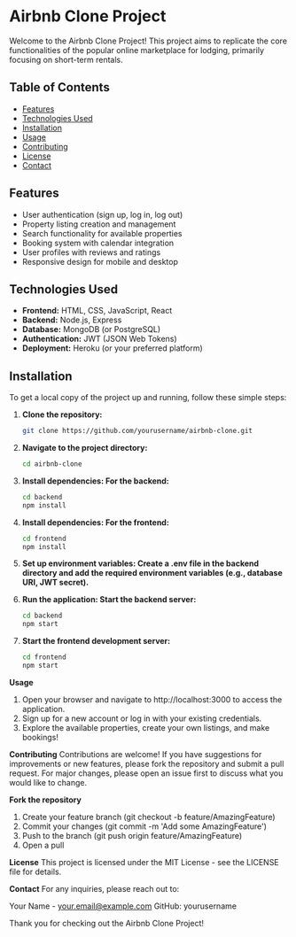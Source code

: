 # Airbnb Clone Project

Welcome to the Airbnb Clone Project! This project aims to replicate the core functionalities of the popular online marketplace for lodging, primarily focusing on short-term rentals. 

## Table of Contents
- [Features](#features)
- [Technologies Used](#technologies-used)
- [Installation](#installation)
- [Usage](#usage)
- [Contributing](#contributing)
- [License](#license)
- [Contact](#contact)

## Features

- User authentication (sign up, log in, log out)
- Property listing creation and management
- Search functionality for available properties
- Booking system with calendar integration
- User profiles with reviews and ratings
- Responsive design for mobile and desktop

## Technologies Used

- **Frontend:** HTML, CSS, JavaScript, React
- **Backend:** Node.js, Express
- **Database:** MongoDB (or PostgreSQL)
- **Authentication:** JWT (JSON Web Tokens)
- **Deployment:** Heroku (or your preferred platform)

## Installation

To get a local copy of the project up and running, follow these simple steps:

1. **Clone the repository:**
   ```bash
   git clone https://github.com/yourusername/airbnb-clone.git

2. **Navigate to the project directory:**
   ```bash
   cd airbnb-clone
   
3. **Install dependencies: For the backend:**
   ```bash
   cd backend
   npm install

4. **Install dependencies: For the frontend:**
   ```bash
   cd frontend
   npm install

   
4. **Set up environment variables: Create a .env file in the backend directory and add the required environment variables (e.g., database URI, JWT secret).**
   
5. **Run the application: Start the backend server:**
   ```bash
   cd backend
   npm start

6. **Start the frontend development server:**
   ```bash
   cd frontend
   npm start

**Usage**
1. Open your browser and navigate to http://localhost:3000 to access the application.
2. Sign up for a new account or log in with your existing credentials.
3. Explore the available properties, create your own listings, and make bookings!

**Contributing**
Contributions are welcome! If you have suggestions for improvements or new features, please fork the repository and submit a pull request. 
For major changes, please open an issue first to discuss what you would like to change.

**Fork the repository**
1. Create your feature branch (git checkout -b feature/AmazingFeature)
2. Commit your changes (git commit -m 'Add some AmazingFeature')
3. Push to the branch (git push origin feature/AmazingFeature)
4. Open a pull 

**License**
This project is licensed under the MIT License - see the LICENSE file for details.

**Contact**
For any inquiries, please reach out to:

Your Name - your.email@example.com
GitHub: yourusername

Thank you for checking out the Airbnb Clone Project!
   
